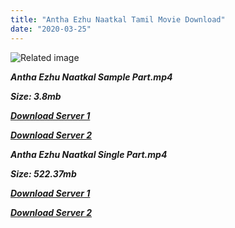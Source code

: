 ```yaml
---
title: "Antha Ezhu Naatkal Tamil Movie Download"
date: "2020-03-25"
---
```


![Related image](https://upload.wikimedia.org/wikipedia/en/c/c7/Andha_7_naatkal.jpg)

**_Antha Ezhu Naatkal Sample Part.mp4_**

**_Size: 3.8mb_**

**_[Download Server 1](http://b3.wetransfer.vip/files/{b8ae04a0e9ab0f9e64837bab03a252825878f388f00779843f60cec38aa445db}20Actor{b8ae04a0e9ab0f9e64837bab03a252825878f388f00779843f60cec38aa445db}20Hits{b8ae04a0e9ab0f9e64837bab03a252825878f388f00779843f60cec38aa445db}20Collection/Bhagyaraj{b8ae04a0e9ab0f9e64837bab03a252825878f388f00779843f60cec38aa445db}20Movies{b8ae04a0e9ab0f9e64837bab03a252825878f388f00779843f60cec38aa445db}20Collections/Antha{b8ae04a0e9ab0f9e64837bab03a252825878f388f00779843f60cec38aa445db}20Ezhu{b8ae04a0e9ab0f9e64837bab03a252825878f388f00779843f60cec38aa445db}20Naatkal{b8ae04a0e9ab0f9e64837bab03a252825878f388f00779843f60cec38aa445db}20(1981)/Antha{b8ae04a0e9ab0f9e64837bab03a252825878f388f00779843f60cec38aa445db}20Ezhu{b8ae04a0e9ab0f9e64837bab03a252825878f388f00779843f60cec38aa445db}20Naatkal{b8ae04a0e9ab0f9e64837bab03a252825878f388f00779843f60cec38aa445db}20(1981){b8ae04a0e9ab0f9e64837bab03a252825878f388f00779843f60cec38aa445db}20Sample{b8ae04a0e9ab0f9e64837bab03a252825878f388f00779843f60cec38aa445db}20HD.mp4)_**

**_[Download Server 2](http://b3.wetransfer.vip/files/{b8ae04a0e9ab0f9e64837bab03a252825878f388f00779843f60cec38aa445db}20Actor{b8ae04a0e9ab0f9e64837bab03a252825878f388f00779843f60cec38aa445db}20Hits{b8ae04a0e9ab0f9e64837bab03a252825878f388f00779843f60cec38aa445db}20Collection/Bhagyaraj{b8ae04a0e9ab0f9e64837bab03a252825878f388f00779843f60cec38aa445db}20Movies{b8ae04a0e9ab0f9e64837bab03a252825878f388f00779843f60cec38aa445db}20Collections/Antha{b8ae04a0e9ab0f9e64837bab03a252825878f388f00779843f60cec38aa445db}20Ezhu{b8ae04a0e9ab0f9e64837bab03a252825878f388f00779843f60cec38aa445db}20Naatkal{b8ae04a0e9ab0f9e64837bab03a252825878f388f00779843f60cec38aa445db}20(1981)/Antha{b8ae04a0e9ab0f9e64837bab03a252825878f388f00779843f60cec38aa445db}20Ezhu{b8ae04a0e9ab0f9e64837bab03a252825878f388f00779843f60cec38aa445db}20Naatkal{b8ae04a0e9ab0f9e64837bab03a252825878f388f00779843f60cec38aa445db}20(1981){b8ae04a0e9ab0f9e64837bab03a252825878f388f00779843f60cec38aa445db}20Sample{b8ae04a0e9ab0f9e64837bab03a252825878f388f00779843f60cec38aa445db}20HD.mp4)_**

**_Antha Ezhu Naatkal Single Part.mp4_**

**_Size: 522.37mb_**

**_[Download Server 1](http://b3.wetransfer.vip/files/{b8ae04a0e9ab0f9e64837bab03a252825878f388f00779843f60cec38aa445db}20Actor{b8ae04a0e9ab0f9e64837bab03a252825878f388f00779843f60cec38aa445db}20Hits{b8ae04a0e9ab0f9e64837bab03a252825878f388f00779843f60cec38aa445db}20Collection/Bhagyaraj{b8ae04a0e9ab0f9e64837bab03a252825878f388f00779843f60cec38aa445db}20Movies{b8ae04a0e9ab0f9e64837bab03a252825878f388f00779843f60cec38aa445db}20Collections/Antha{b8ae04a0e9ab0f9e64837bab03a252825878f388f00779843f60cec38aa445db}20Ezhu{b8ae04a0e9ab0f9e64837bab03a252825878f388f00779843f60cec38aa445db}20Naatkal{b8ae04a0e9ab0f9e64837bab03a252825878f388f00779843f60cec38aa445db}20(1981)/Antha{b8ae04a0e9ab0f9e64837bab03a252825878f388f00779843f60cec38aa445db}20Ezhu{b8ae04a0e9ab0f9e64837bab03a252825878f388f00779843f60cec38aa445db}20Naatkal{b8ae04a0e9ab0f9e64837bab03a252825878f388f00779843f60cec38aa445db}20(1981){b8ae04a0e9ab0f9e64837bab03a252825878f388f00779843f60cec38aa445db}20Single{b8ae04a0e9ab0f9e64837bab03a252825878f388f00779843f60cec38aa445db}20Part{b8ae04a0e9ab0f9e64837bab03a252825878f388f00779843f60cec38aa445db}20HD.mp4)_**

**_[Download Server 2](http://b3.wetransfer.vip/files/{b8ae04a0e9ab0f9e64837bab03a252825878f388f00779843f60cec38aa445db}20Actor{b8ae04a0e9ab0f9e64837bab03a252825878f388f00779843f60cec38aa445db}20Hits{b8ae04a0e9ab0f9e64837bab03a252825878f388f00779843f60cec38aa445db}20Collection/Bhagyaraj{b8ae04a0e9ab0f9e64837bab03a252825878f388f00779843f60cec38aa445db}20Movies{b8ae04a0e9ab0f9e64837bab03a252825878f388f00779843f60cec38aa445db}20Collections/Antha{b8ae04a0e9ab0f9e64837bab03a252825878f388f00779843f60cec38aa445db}20Ezhu{b8ae04a0e9ab0f9e64837bab03a252825878f388f00779843f60cec38aa445db}20Naatkal{b8ae04a0e9ab0f9e64837bab03a252825878f388f00779843f60cec38aa445db}20(1981)/Antha{b8ae04a0e9ab0f9e64837bab03a252825878f388f00779843f60cec38aa445db}20Ezhu{b8ae04a0e9ab0f9e64837bab03a252825878f388f00779843f60cec38aa445db}20Naatkal{b8ae04a0e9ab0f9e64837bab03a252825878f388f00779843f60cec38aa445db}20(1981){b8ae04a0e9ab0f9e64837bab03a252825878f388f00779843f60cec38aa445db}20Single{b8ae04a0e9ab0f9e64837bab03a252825878f388f00779843f60cec38aa445db}20Part{b8ae04a0e9ab0f9e64837bab03a252825878f388f00779843f60cec38aa445db}20HD.mp4)_**
